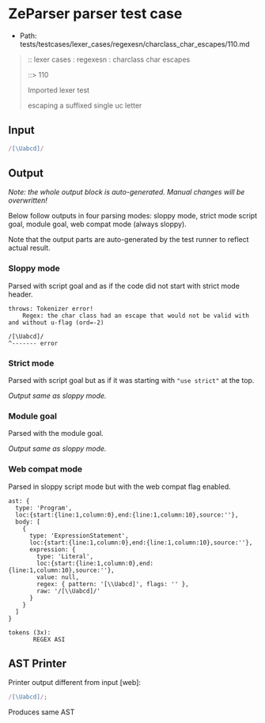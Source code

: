 # ZeParser parser test case

- Path: tests/testcases/lexer_cases/regexesn/charclass_char_escapes/110.md

> :: lexer cases : regexesn : charclass char escapes
>
> ::> 110
>
> Imported lexer test
>
> escaping a suffixed single uc letter


## Input

`````js
/[\Uabcd]/
`````

## Output

_Note: the whole output block is auto-generated. Manual changes will be overwritten!_

Below follow outputs in four parsing modes: sloppy mode, strict mode script goal, module goal, web compat mode (always sloppy).

Note that the output parts are auto-generated by the test runner to reflect actual result.

### Sloppy mode

Parsed with script goal and as if the code did not start with strict mode header.

`````
throws: Tokenizer error!
    Regex: the char class had an escape that would not be valid with and without u-flag (ord=-2)

/[\Uabcd]/
^------- error
`````

### Strict mode

Parsed with script goal but as if it was starting with `"use strict"` at the top.

_Output same as sloppy mode._

### Module goal

Parsed with the module goal.

_Output same as sloppy mode._

### Web compat mode

Parsed in sloppy script mode but with the web compat flag enabled.

`````
ast: {
  type: 'Program',
  loc:{start:{line:1,column:0},end:{line:1,column:10},source:''},
  body: [
    {
      type: 'ExpressionStatement',
      loc:{start:{line:1,column:0},end:{line:1,column:10},source:''},
      expression: {
        type: 'Literal',
        loc:{start:{line:1,column:0},end:{line:1,column:10},source:''},
        value: null,
        regex: { pattern: '[\\Uabcd]', flags: '' },
        raw: '/[\\Uabcd]/'
      }
    }
  ]
}

tokens (3x):
       REGEX ASI
`````


## AST Printer

Printer output different from input [web]:

````js
/[\Uabcd]/;
````

Produces same AST
